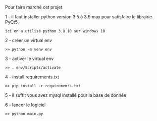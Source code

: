 Pour faire marché cet projet 

1 - il faut installer python version 3.5 à 3.9 max pour satisfaire le librairie PyQt5,

    ici on a utilisé python 3.8.10 sur windows 10

2 - créer un virtual env

    >> python -m venv env

3 - activer le virtual env

    >> . env/Scripts/activate

4 - install requirements.txt

    >> pip install -r requirements.txt

5 - il suffit vous avez mysql installé pour la base de donnée

6 - lancer le logiciel 

    >> python main.py

